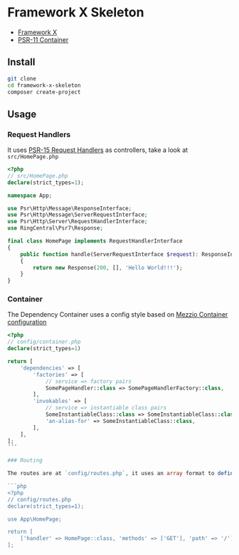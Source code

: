 # Framework X Skeleton

* [Framework X](https://framework-x.org/)
* [PSR-11 Container](https://www.php-fig.org/psr/psr-11/)

## Install

```bash
git clone 
cd framework-x-skeleton
composer create-project
```

## Usage

### Request Handlers

It uses [PSR-15 Request Handlers](https://www.php-fig.org/psr/psr-15/) as controllers, take a look at `src/HomePage.php`

```php
<?php
// src/HomePage.php
declare(strict_types=1);

namespace App;

use Psr\Http\Message\ResponseInterface;
use Psr\Http\Message\ServerRequestInterface;
use Psr\Http\Server\RequestHandlerInterface;
use RingCentral\Psr7\Response;

final class HomePage implements RequestHandlerInterface
{
    public function handle(ServerRequestInterface $request): ResponseInterface
    {
        return new Response(200, [], 'Hello World!!!');
    }
}
```

### Container

The Dependency Container uses a config style based on [Mezzio Container configuration](https://docs.mezzio.dev/mezzio/v3/features/container/config/#the-format)

```php
<?php
// config/container.php
declare(strict_types=1)

return [
    'dependencies' => [
        'factories' => [
            // service => factory pairs
            SomePageHandler::class => SomePageHandlerFactory::class,
        ],
        'invokables' => [
            // service => instantiable class pairs
            SomeInstantiableClass::class => SomeInstantiableClass::class,
            'an-alias-for' => SomeInstantiableClass::class,
        ],
    ],
];
´´´

### Routing 

The routes are at `config/routes.php`, it uses an array format to define the route path, methods and the request handler.

```php
<?php
// config/routes.php
declare(strict_types=1);

use App\HomePage;

return [
    ['handler' => HomePage::class, 'methods' => ['GET'], 'path' => '/'],
];
```
